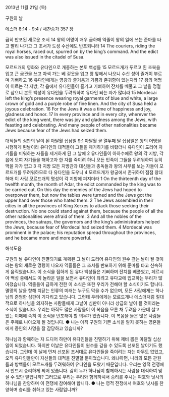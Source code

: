 2013년 11월 21일 (목)

구원의 날



에스더 8:14 - 9:4 / 새찬송가 357 장


급히 반포된 새로운 조서
14 왕의 어명이 매우 급하매 역졸이 왕의 일에 쓰는 준마를 타고 빨리 나가고 그 조서가 도성 수산에도 반포되니라
14 The couriers, riding the royal horses, raced out, spurred on by the king’s command. And the edict was also issued in the citadel of Susa.

모르드개의 영화와 유다인으로 개종하는 본토 백성들
15 모르드개가 푸르고 흰 조복을 입고 큰 금관을 쓰고 자색 가는 베 겉옷을 입고 왕 앞에서 나오니 수산 성이 즐거이 부르며 기뻐하고 16 유다인에게는 영광과 즐거움과 기쁨과 존귀함이 있는지라 17 왕의 어명이 이르는 각 지방, 각 읍에서 유다인들이 즐기고 기뻐하여 잔치를 베풀고 그 날을 명절로 삼으니 본토 백성이 유다인을 두려워하여 유다인 되는 자가 많더라
15 Mordecai left the king’s presence wearing royal garments of blue and white, a large crown of gold and a purple robe of fine linen. And the city of Susa held a joyous celebration. 16 For the Jews it was a time of happiness and joy, gladness and honor. 17 In every province and in every city, wherever the edict of the king went, there was joy and gladness among the Jews, with feasting and celebrating. And many people of other nationalities became Jews because fear of the Jews had seized them.

대적들의 심판의 날이 된 아달월 십삼일
9:1 아달월 곧 열두째 달 십삼일은 왕의 어명을 시행하게 된날이라 유다인의 대적들이 그들을 제거하기를 바랐더니 유다인이 도리어 자기들을 미워하는 자들을 제거하게 된 그 날에 2 유다인들이 아하수에로 왕의 각 지방, 각 읍에 모여 자기들을 해하고자 한 자를 죽이려 하니 모든 민족이 그들을 두려워하여 능히 막을 자가 없고 3 각 지방 모든 지방관과 대신들과 총독들과 왕의 사무를 보는 자들이 모르드개를 두려워하므로 다 유다인을 도우니 4 모르드개가 왕궁에서 존귀하여 점점 창대하매 이 사람 모르드개의 명성이 각 지방에 퍼지더라
1 On the thirteenth day of the twelfth month, the month of Adar, the edict commanded by the king was to be carried out. On this day the enemies of the Jews had hoped to overpower them, but now the tables were turned and the Jews got the upper hand over those who hated them. 2 The Jews assembled in their cities in all the provinces of King Xerxes to attack those seeking their destruction. No one could stand against them, because the people of all the other nationalities were afraid of them. 3 And all the nobles of the provinces, the satraps, the governors and the king’s administrators helped the Jews, because fear of Mordecai had seized them. 4 Mordecai was prominent in the palace; his reputation spread throughout the provinces, and he became more and more powerful.

해석도움





구원의 날
유다인이 진멸되기로 계획된 그 날이 도리어 유다인의 원수 갚는 날이 될 것이라는 왕의 새로운 명령이 나오자 역졸들은 그 조서를 반포하기 위해 준마를 타고 신속하게 움직였습니다. 이 소식을 접하게 된 유다 백성들은 기뻐하며 잔치를 베풀었고, 페르시아 백성 중에서도 이 놀라운 일을 보면서 유다인이 되려고 유다교에 입교하는 무리가 많아졌습니다. 역졸들이 급하게 전한 이 소식은 또한 우리가 전해야 할 소식이기도 합니다. 멸망의 날을 향해 치닫는 인류의 미래는 누구도 막을 수가 없으며, 모든 사람에게는 하나님의 준엄한 심판이 기다리고 있습니다. 그런데 우리에게는 모르드개나 에스더처럼 절대적으로 하나님을 의지하는 사람들에게 그날이 심판이 아니라 상급의 날이 될 것이라는 소식이 있습니다. 우리는 아직도 많은 사람들이 이 복음을 모른 채 두려움 가운데 살고 있는 이때에 속히 이 소식을 반포해야 할 의무가 있습니다. 이 복음을 들은 많은 사람들은 주께로 나아오게 될 것입니다.
● 나는 아직 구원의 기쁜 소식을 알지 못하는 영혼들에게 증인의 사명을 잘 감당하고 있습니까?

하나님과 함께하는 자
드디어 하만이 유다인들을 진멸하기 위해 제비 뽑은 아달월 십삼일이 되었습니다. 하지만 이날은 유다인들이 원수를 갚을 수 있도록 선포된 날이기도 했습니다. 그런데 이 날에 먼저 선포된 조서대로 유다인들을 죽이려는 자는 아무도 없었고, 오직 유다인들만이 자신들의 대적을 진멸할 뿐이었습니다. 왜냐하면, 나라의 모든 관원들과 방백들이 모르드개를 두려워하여 유다인을 도왔기 때문입니다. 우리는 영적 전쟁에서 반드시 승리하게 되어 있습니다. 감히 누가 하나님이 함께하시는 사람을 대적하여 맞설 수 있단 말입니까? 그러므로 우리는 우리와 함께하셔서 승리를 주시는 여호와 닛시의 하나님을 찬양하며 이 전쟁에 참여해야 합니다.
● 나는 영적 전쟁에서 여호와 닛시를 찬양하며 승리를 취하고 있는 사람입니까?
